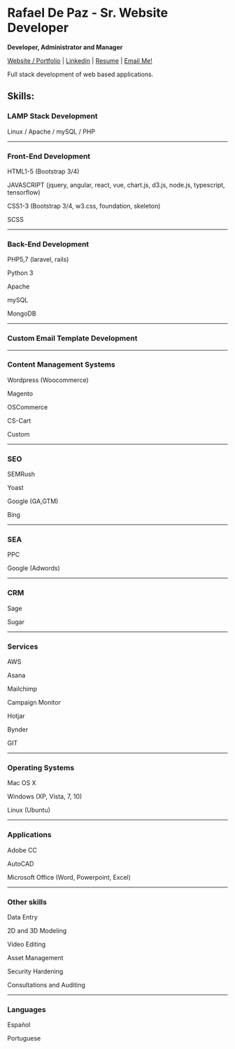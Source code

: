 # Rafael De Paz - Sr. Website Developer
<p><b>Developer, Administrator and Manager</b></p>
<p><a href="https://rdepaz.com" title="rdepaz.com">Website / Portfolio</a> | <a href="https://www.linkedin.com/in/rafael-de-paz-2514b1122/" title="Rafael De Paz">Linkedin</a> | <a href="https://drive.google.com/file/d/1kVwqNfJ0KTvrN3r8K1EHROa63VhD06Cz/view" title="Rafael De Paz">Resume</a> | <a href="mailto:ralphdp21@gmail.com">Email Me!</a></p>
<p>Full stack development of web based applications.</p>
<h2>Skills:</h2>
<h3>LAMP Stack Development</h3>
<p>Linux / Apache / mySQL / PHP</p>
<hr/>
<h3>Front-End Development</h3>
<p>HTML1-5 (Bootstrap 3/4)</p>
<p>JAVASCRIPT (jquery, angular, react, vue, chart.js, d3.js, node.js, typescript, tensorflow)</p>
<p>CSS1-3 (Bootstrap 3/4, w3.css, foundation, skeleton)</p>
<p>SCSS</p>
<hr/>
<h3>Back-End Development</h3>
<p>PHP5,7 (laravel, rails)</p>
<p>Python 3</p>
<p>Apache</p>
<p>mySQL</p>
<p>MongoDB</p>
<hr/>
<h3>Custom Email Template Development</h3>
<hr/>
<h3>Content Management Systems</h3>
<p>Wordpress (Woocommerce)</p>
<p>Magento</p>
<p>OSCommerce</p>
<p>CS-Cart</p>
<p>Custom</p>
<hr/>
<h3>SEO</h3>
<p>SEMRush</p>
<p>Yoast</p>
<p>Google (GA,GTM)</p>
<p>Bing</p>
<hr/>
<h3>SEA</h3>
<p>PPC</p>
<p>Google (Adwords)</p>
<hr/>
<h3>CRM</h3>
<p>Sage</p>
<p>Sugar</p>
<hr/>
<h3>Services</h3>
<p>AWS</p>
<p>Asana</p>
<p>Mailchimp</p>
<p>Campaign Monitor</p>
<p>Hotjar</p>
<p>Bynder</p>
<p>GIT</p>
<hr/>
<h3>Operating Systems</h3>
<p>Mac OS X</p>
<p>Windows (XP, Vista, 7, 10)</p>
<p>Linux (Ubuntu)</p>
<hr/>
<h3>Applications</h3>
<p>Adobe CC</p>
<p>AutoCAD</p>
<p>Microsoft Office (Word, Powerpoint, Excel)</p>
<hr/>
<h3>Other skills</h3>
<p>Data Entry</p>
<p>2D and 3D Modeling</p>
<p>Video Editing</p>
<p>Asset Management</p>
<p>Security Hardening</p>
<p>Consultations and Auditing</p>
<hr/>
<h3>Languages</h3>
<p>Español</p>
<p>Portuguese</p>